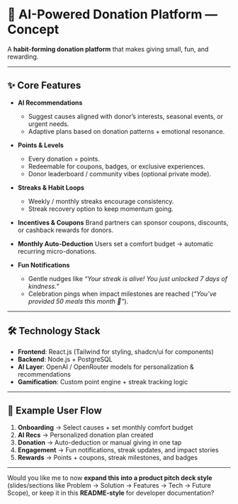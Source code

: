 # 💖 AI-Powered Donation Platform — Concept

A **habit-forming donation platform** that makes giving small, fun, and rewarding.

---

## ✨ Core Features

* **AI Recommendations**

  * Suggest causes aligned with donor’s interests, seasonal events, or urgent needs.
  * Adaptive plans based on donation patterns + emotional resonance.

* **Points & Levels**

  * Every donation = points.
  * Redeemable for coupons, badges, or exclusive experiences.
  * Donor leaderboard / community vibes (optional private mode).

* **Streaks & Habit Loops**

  * Weekly / monthly streaks encourage consistency.
  * Streak recovery option to keep momentum going.

* **Incentives & Coupons**
  Brand partners can sponsor coupons, discounts, or cashback rewards for donors.

* **Monthly Auto-Deduction**
  Users set a comfort budget → automatic recurring micro-donations.

* **Fun Notifications**

  * Gentle nudges like *“Your streak is alive! You just unlocked 7 days of kindness.”*
  * Celebration pings when impact milestones are reached (*“You’ve provided 50 meals this month 🎉”*).

---

## 🛠️ Technology Stack

* **Frontend**: React.js (Tailwind for styling, shadcn/ui for components)
* **Backend**: Node.js + PostgreSQL
* **AI Layer**: OpenAI / OpenRouter models for personalization & recommendations
* **Gamification**: Custom point engine + streak tracking logic

---

## 🎨 Example User Flow

1. **Onboarding** → Select causes + set monthly comfort budget
2. **AI Recs** → Personalized donation plan created
3. **Donation** → Auto-deduction or manual giving in one tap
4. **Engagement** → Fun notifications, streak updates, and impact stories
5. **Rewards** → Points + coupons, streak milestones, and badges

---

Would you like me to now **expand this into a product pitch deck style** (slides/sections like Problem → Solution → Features → Tech → Future Scope), or keep it in this **README-style** for developer documentation?
